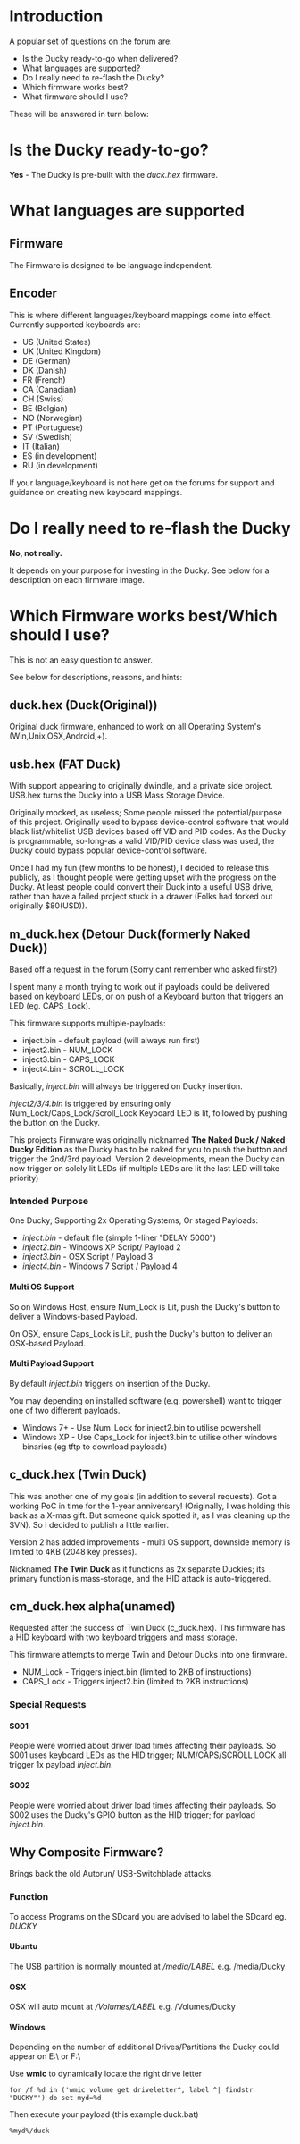 # Introduction #
A popular set of questions on the forum are:

  * Is the Ducky ready-to-go when delivered?
  * What languages are supported?
  * Do I really need to re-flash the Ducky?
  * Which firmware works best?
  * What firmware should I use?

These will be answered in turn below:

# Is the Ducky ready-to-go? #
**Yes** - The Ducky is pre-built with the _duck.hex_ firmware.

# What languages are supported #
## Firmware ##
The Firmware is designed to be language independent.

## Encoder ##
This is where different languages/keyboard mappings come into effect.  Currently supported keyboards are:
  * US (United States)
  * UK (United Kingdom)
  * DE (German)
  * DK (Danish)
  * FR (French)
  * CA (Canadian)
  * CH (Swiss)
  * BE (Belgian)
  * NO (Norwegian)
  * PT (Portuguese)
  * SV (Swedish)
  * IT (Italian)
  * ES (in development)
  * RU (in development)

If your language/keyboard is not here get on the forums for support and guidance on creating new keyboard mappings.

# Do I really need to re-flash the Ducky #
**No, not really.**

It depends on your purpose for investing in the Ducky.  See below for a description on each firmware image.
# Which Firmware works best/Which should I use? #
This is not an easy question to answer.

See below for descriptions, reasons, and hints:
## duck.hex (Duck(Original)) ##
Original duck firmware, enhanced to work on all Operating System's (Win,Unix,OSX,Android,+).

## usb.hex (FAT Duck) ##
With support appearing to originally dwindle, and a private side project.  USB.hex turns the Ducky into a USB Mass Storage Device.

Originally mocked, as useless; Some people missed the potential/purpose of this project.  Originally used to bypass device-control software that would black list/whitelist USB devices based off VID and PID codes.  As the Ducky is programmable, so-long-as a valid VID/PID device class was used, the Ducky could bypass popular device-control software.

Once I had my fun (few months to be honest), I decided to release this publicly, as I thought people were getting upset with the progress on the Ducky.  At least people could convert their Duck into a useful USB drive, rather than have a failed project stuck in a drawer (Folks had forked out originally $80(USD)).

## m\_duck.hex (Detour Duck(formerly Naked Duck)) ##
Based off a request in the forum (Sorry cant remember who asked first?)

I spent many a month trying to work out if payloads could be delivered based on keyboard LEDs, or on push of a Keyboard button that triggers an LED (eg. CAPS\_Lock).

This firmware supports multiple-payloads:
  * inject.bin - default payload (will always run first)
  * inject2.bin - NUM\_LOCK
  * inject3.bin - CAPS\_LOCK
  * inject4.bin - SCROLL\_LOCK

Basically, _inject.bin_ will always be triggered on Ducky insertion.

_inject2/3/4.bin_ is triggered by ensuring only Num\_Lock/Caps\_Lock/Scroll\_Lock Keyboard LED is lit, followed by pushing the button on the Ducky.

This projects Firmware was originally nicknamed **The Naked Duck / Naked Ducky Edition** as the Ducky has to be naked for you to push the button and trigger the 2nd/3rd payload.  Version 2 developments, mean the Ducky can now trigger on solely lit LEDs (if multiple LEDs are lit the last LED will take priority)

### Intended Purpose ###
One Ducky; Supporting 2x Operating Systems, Or staged Payloads:
  * _inject.bin_ - default file (simple 1-liner "DELAY 5000")
  * _inject2.bin_ - Windows XP Script/ Payload 2
  * _inject3.bin_ - OSX Script / Payload 3
  * _inject4.bin_ - Windows 7 Script / Payload 4

#### Multi OS Support ####
So on Windows Host, ensure Num\_Lock is Lit, push the Ducky's button to deliver a Windows-based Payload.

On OSX, ensure Caps\_Lock is Lit, push the Ducky's button to deliver an OSX-based Payload.

#### Multi Payload Support ####
By default _inject.bin_ triggers on insertion of the Ducky.

You may depending on installed software (e.g. powershell) want to trigger one of two different payloads.
  * Windows 7+ - Use Num\_Lock for inject2.bin to utilise powershell
  * Windows XP - Use Caps\_Lock for inject3.bin to utilise other windows binaries (eg tftp to download payloads)

## c\_duck.hex (Twin Duck) ##
This was another one of my goals (in addition to several requests).  Got a working PoC in time for the 1-year anniversary! (Originally, I was holding this back as a X-mas gift.  But someone quick spotted it, as I was cleaning up the SVN).  So I decided to publish a little earlier.

Version 2 has added improvements - multi OS support, downside memory is limited to 4KB (2048 key presses).

Nicknamed **The Twin Duck** as it functions as 2x separate Duckies; its primary function is mass-storage, and the HID attack is auto-triggered.

## cm\_duck.hex alpha(unamed) ##
Requested after the success of Twin Duck (c\_duck.hex).  This firmware has a HID keyboard with two keyboard triggers and mass storage.

This firmware attempts to merge Twin and Detour Ducks into one firmware.
  * NUM\_Lock - Triggers inject.bin (limited to 2KB of instructions)
  * CAPS\_Lock - Triggers inject2.bin (limited to 2KB instructions)

### Special Requests ###
#### S001 ####
People were worried about driver load times affecting their payloads.  So S001 uses keyboard LEDs as the HID trigger; NUM/CAPS/SCROLL LOCK all trigger 1x payload _inject.bin_.

#### S002 ####
People were worried about driver load times affecting their payloads.  So S002 uses the Ducky's GPIO button as the HID trigger; for payload _inject.bin_.

## Why Composite Firmware? ##
Brings back the old Autorun/ USB-Switchblade attacks.

### Function ###
To access Programs on the SDcard you are advised to label the SDcard eg. _DUCKY_

#### Ubuntu ####
The USB partition is normally mounted at _/media/LABEL_ e.g. /media/Ducky

#### OSX ####
OSX will auto mount at _/Volumes/LABEL_ e.g. /Volumes/Ducky

#### Windows ####
Depending on the number of additional Drives/Partitions the Ducky could appear on E:\ or F:\

Use **wmic** to dynamically locate the right drive letter
```
for /f %d in ('wmic volume get driveletter^, label ^| findstr "DUCKY"') do set myd=%d
```
Then execute your payload (this example duck.bat)
```
%myd%/duck
```